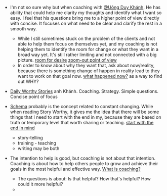 - I'm not so sure why but when coaching with [@Uông Duy Khánh](<@Uông Duy Khánh.md>). He has ability that could help me clarity my thoughts and identify what I want so easy. I feel that his questions bring me to a higher point of view directly with concise. It focuses on what need to be clear and clarify the rest in a smooth way. 

    - While I still sometimes stuck on the problem of the clients and not able to help them focus on themselves yet, and my coaching is not helping them to identify the room for change or what they want in a broad way yet. It's still rather limiting and not connected with a big picture. [room for desire](<room for desire.md>) [zoom-out point of view](<zoom-out point of view.md>)
    -  In order to know about why they want that, ask about now/reality, because there is something change of happen in reality lead to they want to work on that goal now. [what happened now?](<what happened now?.md>) as a way to find out WHY?
- [Daily Worthy Stories](<Daily Worthy Stories.md>) anh Khánh. Coaching. Strategy. Simple questions. Concise point of focus
- [Schema](<Schema.md>) probably is the concept related to constant changing. While when reading Story Worthy, it gives me the idea that there will be some things that I need to start with the end in my, because they are based on truth or temporary level that worth sharing or teaching. [start with the end in mind](<start with the end in mind.md>)
    - story-telling
    - training - teaching
    - writing may be both
- The intention to help is good, but coaching is not about that intention. Coaching is about how to help others people to grow and achieve their goals in the most helpful and effective way. [What is coaching?](<What is coaching?.md>)
    - The questions is about: Is that helpful? How that's helpful? How could it more helpful?
    - 
